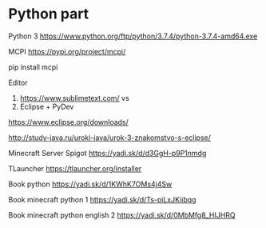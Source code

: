 # Python part

Python 3
https://www.python.org/ftp/python/3.7.4/python-3.7.4-amd64.exe

MCPI
https://pypi.org/project/mcpi/

pip install mcpi

Editor
1) https://www.sublimetext.com/
vs 
2) Eclipse + PyDev

https://www.eclipse.org/downloads/

http://study-java.ru/uroki-java/urok-3-znakomstvo-s-eclipse/

Minecraft Server Spigot
https://yadi.sk/d/d3GgH-p9P1nmdg

TLauncher
https://tlauncher.org/installer

Book python
https://yadi.sk/d/1KWhK7OMs4j4Sw

Book minecraft python 1
https://yadi.sk/d/Ts-piLxJKiibqg

Book minecraft python english 2
https://yadi.sk/d/0MbMfg8_HIJHRQ

